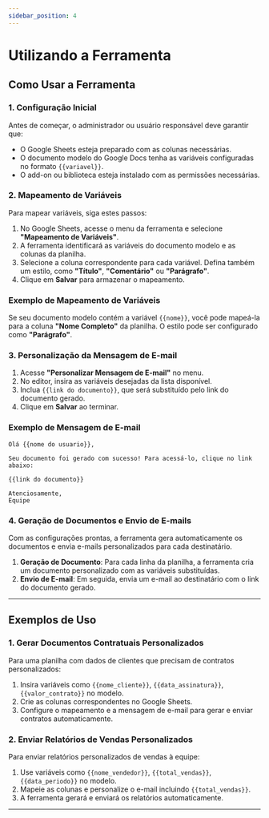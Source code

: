 ```yaml
---
sidebar_position: 4
---
```


# Utilizando a Ferramenta

## Como Usar a Ferramenta

### 1. Configuração Inicial

Antes de começar, o administrador ou usuário responsável deve garantir que:

- O Google Sheets esteja preparado com as colunas necessárias.
- O documento modelo do Google Docs tenha as variáveis configuradas no formato `{{variavel}}`.
- O add-on ou biblioteca esteja instalado com as permissões necessárias.

### 2. Mapeamento de Variáveis

Para mapear variáveis, siga estes passos:

1. No Google Sheets, acesse o menu da ferramenta e selecione **"Mapeamento de Variáveis"**.
2. A ferramenta identificará as variáveis do documento modelo e as colunas da planilha.
3. Selecione a coluna correspondente para cada variável. Defina também um estilo, como **"Título"**, **"Comentário"** ou **"Parágrafo"**.
4. Clique em **Salvar** para armazenar o mapeamento.

### Exemplo de Mapeamento de Variáveis

Se seu documento modelo contém a variável `{{nome}}`, você pode mapeá-la para a coluna **"Nome Completo"** da planilha. O estilo pode ser configurado como **"Parágrafo"**.

### 3. Personalização da Mensagem de E-mail

1. Acesse **"Personalizar Mensagem de E-mail"** no menu.
2. No editor, insira as variáveis desejadas da lista disponível.
3. Inclua `{{link do documento}}`, que será substituído pelo link do documento gerado.
4. Clique em **Salvar** ao terminar.

### Exemplo de Mensagem de E-mail

```
Olá {{nome do usuario}},

Seu documento foi gerado com sucesso! Para acessá-lo, clique no link abaixo:

{{link do documento}}

Atenciosamente,
Equipe
```

### 4. Geração de Documentos e Envio de E-mails

Com as configurações prontas, a ferramenta gera automaticamente os documentos e envia e-mails personalizados para cada destinatário.

1. **Geração de Documento**: Para cada linha da planilha, a ferramenta cria um documento personalizado com as variáveis substituídas.
2. **Envio de E-mail**: Em seguida, envia um e-mail ao destinatário com o link do documento gerado.

---

## Exemplos de Uso

### 1. Gerar Documentos Contratuais Personalizados

Para uma planilha com dados de clientes que precisam de contratos personalizados:

1. Insira variáveis como `{{nome_cliente}}`, `{{data_assinatura}}`, `{{valor_contrato}}` no modelo.
2. Crie as colunas correspondentes no Google Sheets.
3. Configure o mapeamento e a mensagem de e-mail para gerar e enviar contratos automaticamente.

### 2. Enviar Relatórios de Vendas Personalizados

Para enviar relatórios personalizados de vendas à equipe:

1. Use variáveis como `{{nome_vendedor}}`, `{{total_vendas}}`, `{{data_periodo}}` no modelo.
2. Mapeie as colunas e personalize o e-mail incluindo `{{total_vendas}}`.
3. A ferramenta gerará e enviará os relatórios automaticamente.

---
